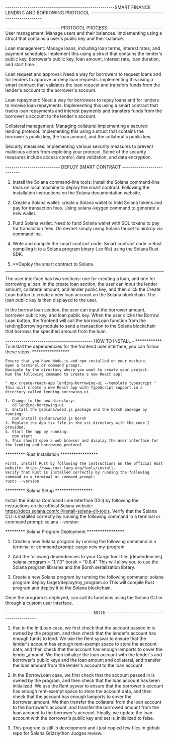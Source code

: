 ------------------------------------------------------SMART FINANCE LENDING AND BORROWING PROTOCOL ------------------------------------------------------

--------------------------- PROTOCOL PROCESS ---------------------------
User management: Manage users and their balances. Implementing using a struct that contains a user's public key and their balance.

Loan management: Manage loans, including loan terms, interest rates, and payment schedules. Implement this using a struct that contains the lender's public key, borrower's public key, loan amount, interest rate, loan duration, and start time.

Loan request and approval: Need a way for borrowers to request loans and for lenders to approve or deny loan requests. Implementing this using a smart contract that validates the loan request and transfers funds from the lender's account to the borrower's account.

Loan repayment: Need a way for borrowers to repay loans and for lenders to receive loan repayments. Implementing this using a smart contract that tracks loan repayments and interest payments and transfers funds from the borrower's account to the lender's account.

Collateral management: Managing collateral implementing a secured lending protocol. Implementing this using a struct that contains the borrower's public key, the loan amount, and the collateral's public key.

Security measures: Implementing various security measures to prevent malicious actors from exploiting your protocol. Some of the security measures include access control, data validation, and data encryption.

--------------------------- DEPLOY SMART CONTRACT ---------------------------

1. Install the Solana command-line tools: Install the Solana command-line tools on local machine to deploy the smart contract. Following the installation instructions on the Solana documentation website.

2. Create a Solana wallet: create a Solana wallet to hold Solana tokens and pay for transaction fees. Using solana-keygen command to generate a new wallet.

3. Fund Solana wallet: Need to fund Solana wallet with SOL tokens to pay for transaction fees. On devnet simply using Solana faucet to airdrop via commandline. 

4. Write and compile the smart contract code: Smart contract code in Rust compiling it to a Solana program binary (.so file) using the Solana Rust SDK. 

5. **Deploy the smart contract to Solana

--------------------------------------------

The user interface has two sections: one for creating a loan, and one for borrowing a loan. In the create loan section, the user can input the lender amount, collateral amount, and lender public key, and then click the Create Loan button to create a new loan account on the Solana blockchain. The loan public key is then displayed to the user.

In the borrow loan section, the user can input the borrower amount, borrower public key, and loan public key. When the user clicks the Borrow Loan button, the frontend will call the borrowLoan function from the lendingBorrowing module to send a transaction to the Solana blockchain that borrows the specified amount from the loan.


------------------------------------------- HOW TO INSTALL - 
************ To install the dependencies for the frontend user interface, you can follow these steps: *****************

    Ensure that you have Node.js and npm installed on your machine.
    Open a terminal or command prompt.
    Navigate to the directory where you want to create your project.
    Run the following command to create a new React app:
    
    " npx create-react-app lending-borrowing-ui --template typescript "
    This will create a new React app with TypeScript support in a directory called lending-borrowing-ui.
    
    1. Change to the new directory:
       cd lending-borrowing-ui
    2. Install the @solana/web3.js package and the borsh package by running:
       npm install @solana/web3.js borsh
    3. Replace the App.tsx file in the src directory with the code I provided.
    4. Start the app by running: 
       npm start
    5. This should open a web browser and display the user interface for the lending and borrowing protocol.  

********* Rust Installation *****************

    First, install Rust by following the instructions on the official Rust website: https://www.rust-lang.org/tools/install.
    Verify that Rust is installed correctly by running the following command in a terminal or command prompt:
    rustc --version

********* Solana Setup *****************

Install the Solana Command Line Interface (CLI) by following the instructions on the official Solana website: https://docs.solana.com/cli/install-solana-cli-tools.
Verify that the Solana CLI is installed correctly by running the following command in a terminal or command prompt:
solana --version

********* Solana Program Deployment *****************
1. Create a new Solana program by running the following command in a terminal or command prompt:
cargo new my-program

2. Add the following dependencies to your Cargo.toml file:
[dependencies]
solana-program = "1.7.0"
borsh = "0.8.4"
This will allow you to use the Solana program libraries and the Borsh serialization library.

3. Create a new Solana program by running the following command:
solana program deploy target/deploy/my_program.so
This will compile Rust program and deploy it to the Solana blockchain.

Once the program is deployed, can call its functions using the Solana CLI or through a custom user interface.

------------------------------------------- NOTE -------------------------------------------


1. that in the InitLoan case, we first check that the account passed in is owned by the program, and then check that the lender's account has enough funds to lend. We use the Rent sysvar to ensure that the lender's account has enough rent-exempt space to store the account data, and then check that the account has enough lamports to cover the lender_amount. We then initialize the loan account with the lender's and borrower's public keys and the loan amount and collateral, and transfer the loan amount from the lender's account to the loan account.

2. In the BorrowLoan case, we first check that the account passed in is owned by the program, and then check that the loan account has been initialized. We use the Rent sysvar to ensure that the borrower's account has enough rent-exempt space to store the account data, and then check that the account has enough lamports to cover the borrower_amount. We then transfer the collateral from the loan account to the borrower's account, and transfer the borrowed amount from the loan account to the borrower's account. Finally, we update the loan account with the borrower's public key and set is_initialized to false.

3. This program is still in development and i just copied few files in github repo for Solana Grizzlython Judges review.




 
    
     
       
       



       
      



